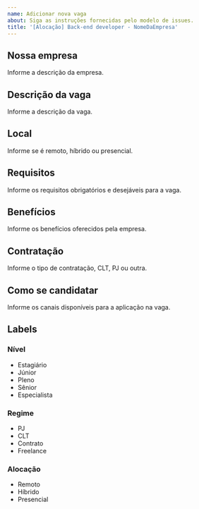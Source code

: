 ```yaml
---
name: Adicionar nova vaga
about: Siga as instruções fornecidas pelo modelo de issues.
title: '[Alocação] Back-end developer - NomeDaEmpresa'
---
```


## Nossa empresa

Informe a descrição da empresa.

## Descrição da vaga

Informe a descrição da vaga.

## Local

Informe se é remoto, híbrido ou presencial.

## Requisitos

Informe os requisitos obrigatórios e desejáveis para a vaga.

## Benefícios

Informe os benefícios oferecidos pela empresa.

## Contratação

Informe o tipo de contratação, CLT, PJ ou outra.

## Como se candidatar

Informe os canais disponíveis para a aplicação na vaga.

## Labels

<!-- Retire os labels que não fazem sentido à vaga. -->

### Nível

- Estagiário
- Júnior
- Pleno
- Sênior
- Especialista

### Regime

- PJ
- CLT
- Contrato
- Freelance

### Alocação

- Remoto
- Híbrido
- Presencial
